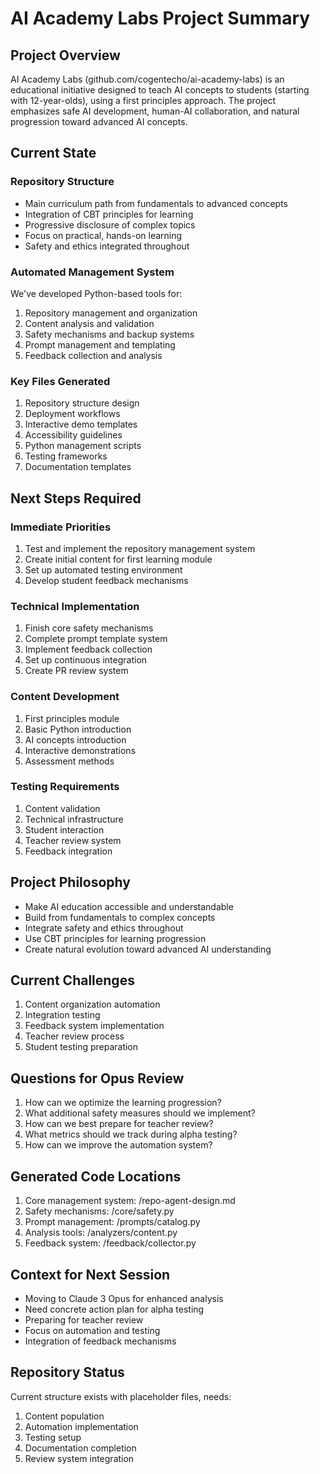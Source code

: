 # AI Academy Labs Project Summary

## Project Overview
AI Academy Labs (github.com/cogentecho/ai-academy-labs) is an educational initiative designed to teach AI concepts to students (starting with 12-year-olds), using a first principles approach. The project emphasizes safe AI development, human-AI collaboration, and natural progression toward advanced AI concepts.

## Current State

### Repository Structure
- Main curriculum path from fundamentals to advanced concepts
- Integration of CBT principles for learning
- Progressive disclosure of complex topics
- Focus on practical, hands-on learning
- Safety and ethics integrated throughout

### Automated Management System
We've developed Python-based tools for:
1. Repository management and organization
2. Content analysis and validation
3. Safety mechanisms and backup systems
4. Prompt management and templating
5. Feedback collection and analysis

### Key Files Generated
1. Repository structure design
2. Deployment workflows
3. Interactive demo templates
4. Accessibility guidelines
5. Python management scripts
6. Testing frameworks
7. Documentation templates

## Next Steps Required

### Immediate Priorities
1. Test and implement the repository management system
2. Create initial content for first learning module
3. Set up automated testing environment
4. Develop student feedback mechanisms

### Technical Implementation
1. Finish core safety mechanisms
2. Complete prompt template system
3. Implement feedback collection
4. Set up continuous integration
5. Create PR review system

### Content Development
1. First principles module
2. Basic Python introduction
3. AI concepts introduction
4. Interactive demonstrations
5. Assessment methods

### Testing Requirements
1. Content validation
2. Technical infrastructure
3. Student interaction
4. Teacher review system
5. Feedback integration

## Project Philosophy
- Make AI education accessible and understandable
- Build from fundamentals to complex concepts
- Integrate safety and ethics throughout
- Use CBT principles for learning progression
- Create natural evolution toward advanced AI understanding

## Current Challenges
1. Content organization automation
2. Integration testing
3. Feedback system implementation
4. Teacher review process
5. Student testing preparation

## Questions for Opus Review
1. How can we optimize the learning progression?
2. What additional safety measures should we implement?
3. How can we best prepare for teacher review?
4. What metrics should we track during alpha testing?
5. How can we improve the automation system?

## Generated Code Locations
1. Core management system: /repo-agent-design.md
2. Safety mechanisms: /core/safety.py
3. Prompt management: /prompts/catalog.py
4. Analysis tools: /analyzers/content.py
5. Feedback system: /feedback/collector.py

## Context for Next Session
- Moving to Claude 3 Opus for enhanced analysis
- Need concrete action plan for alpha testing
- Preparing for teacher review
- Focus on automation and testing
- Integration of feedback mechanisms

## Repository Status
Current structure exists with placeholder files, needs:
1. Content population
2. Automation implementation
3. Testing setup
4. Documentation completion
5. Review system integration
